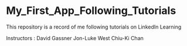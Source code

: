 # My_First_App_Following_Tutorials

This repository is a record of me following tutorials on LinkedIn Learning

Instructors :
David Gassner
Jon-Luke West
Chiu-Ki Chan
